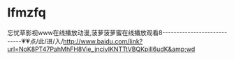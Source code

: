 # lfmzfq
忘忧草影视www在线播放动漫,菠萝菠萝蜜在线播放观看8----------------------------💗💗点/此/进/入/http://www.baidu.com/link?url=NoK8PT47PahMhFH8Vie_jnciyIKNTTtVBQKpill6udK&amp;wd

